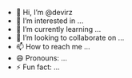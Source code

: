 - 👋 Hi, I’m @devirz
- 👀 I’m interested in ...
- 🌱 I’m currently learning ...
- 💞️ I’m looking to collaborate on ...
- 📫 How to reach me ...
- 😄 Pronouns: ...
- ⚡ Fun fact: ...

<!---
devirz/devirz is a ✨ special ✨ repository because its `README.md` (this file) appears on your GitHub profile.
You can click the Preview link to take a look at your changes.
--->

